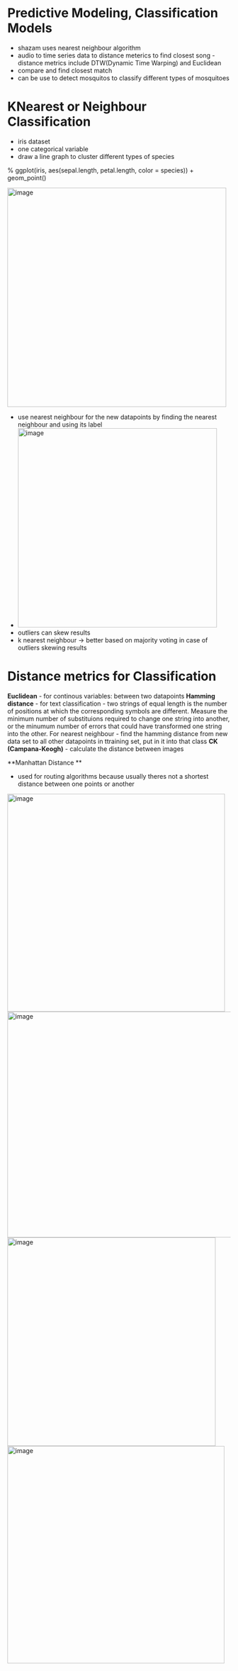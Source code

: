 # Predictive Modeling, Classification Models
- shazam uses nearest neighbour algorithm
- audio to time series data to distance meterics to find closest song - distance metrics include DTW(Dynamic Time Warping) and Euclidean
- compare and find closest match
- can be use to detect mosquitos to classify different types of mosquitoes

# KNearest or Neighbour Classification
- iris dataset
- one categorical variable
- draw a line graph to cluster different types of species

% ggplot(iris, aes(sepal.length, petal.length, color = species)) + geom_point()

<img width="494" alt="image" src="https://user-images.githubusercontent.com/48233453/130242323-a48cc564-9ae4-479f-a6bd-6ac1805860cd.png">



- use nearest neighbour for the new datapoints by finding the nearest neighbour and using its label
- <img width="449" alt="image" src="https://user-images.githubusercontent.com/48233453/130242427-5dacf2af-7aea-440b-8a39-df5d805e6822.png">
- outliers can skew results
- k nearest neighbour -> better based on majority voting in case of outliers skewing results


# Distance metrics for Classification
**Euclidean** - for continous variables: between two datapoints
**Hamming distance** - for text classification - two strings of equal length is the number of positions at which the corresponding symbols are different. Measure the minimum number of substituions required to change one string into another, or the minumum number of errors that could have transformed one string into the other. For nearest neighbour - find the hamming distance from new data set to all other datapoints in ttraining set, put in it into that class
**CK (Campana-Keogh)** - calculate the distance between images

**Manhattan Distance ** 
- used for routing algorithms because usually theres not a shortest distance between one points or another

<img width="491" alt="image" src="https://user-images.githubusercontent.com/48233453/130243560-4e0afded-2e9f-4612-9df1-05ba9978f163.png">

<img width="509" alt="image" src="https://user-images.githubusercontent.com/48233453/130243596-9ca7a279-f8a9-4071-bf2c-8640a1032899.png">
<img width="470" alt="image" src="https://user-images.githubusercontent.com/48233453/130243852-24329969-8add-4533-be84-69a90a16d208.png">

<img width="490" alt="image" src="https://user-images.githubusercontent.com/48233453/130243886-b79e2424-a73d-4604-9337-87b276d6017d.png">





